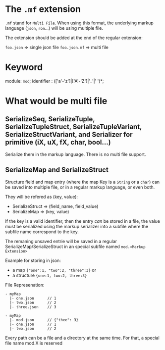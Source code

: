 # The `.mf` extension

`.mf` stand for `Multi File`.
When using this format, the underlying markup language (`json`, `ron`...) will be using multiple file.

The extension should be added at the end of the regular extension:

`foo.json` => single json file
`foo.json.mf` => multi file

# Keyword

module: `mod`;
identifier : (['a'-'z']|['A'-'Z']|'_'|' ')*;


# What would be multi file




## SerializeSeq, SerializeTuple, SerializeTupleStruct, SerializeTupleVariant, SerializeStructVariant, and Serializer for primitive (iX, uX, fX, char, bool...)

Serialize them in the markup language.
There is no multi file support.

## SerializeMap and SerializeStruct

Structure field and map entry (where the map Key is a `String` or a `char`) can be saved into multiple file, or in a regular markup language, or even both.

They will be refered as (key, value):
- SerializeStruct => (field_name, field_value)
- SerializeMap => (key, value)

If the key is a valid identifier, then the entry *can* be stored in a file, the value must be serialized using the markup serializer into a subfile where the subfile name correspond to the key.

The remaning unsaved entrie will be saved in a regular SerializeMap/SerializeStruct in an special subfile named `mod.<Markup Extension>`

Example for storing in json:

- a map `{"one":1, "two":2, "three":3}`
or
- a structure `{one:1, two:2, three:3}`

File Represenation:

```
- myMap
  |- one.json      // 1
  |- two.json      // 2
  |- three.json    // 3
```

```
- myMap
  |- mod.json      // {"thee": 3}
  |- one.json      // 1
  |- two.json      // 2
```










Every path can be a file and a directory at the same time.
For that, a special file name mod.X is reserved
